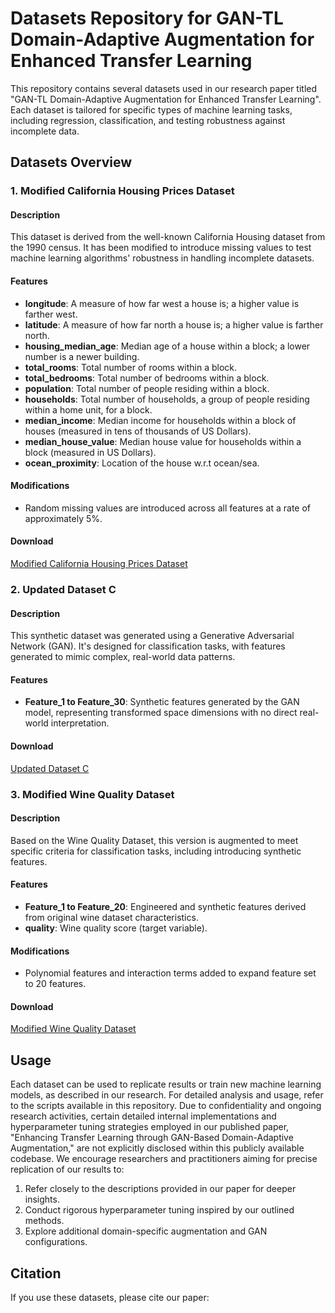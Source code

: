 # Datasets Repository for GAN-TL Domain-Adaptive Augmentation for Enhanced Transfer Learning

This repository contains several datasets used in our research paper titled "GAN-TL Domain-Adaptive Augmentation for Enhanced Transfer Learning". Each dataset is tailored for specific types of machine learning tasks, including regression, classification, and testing robustness against incomplete data.

## Datasets Overview

### 1. Modified California Housing Prices Dataset

#### Description
This dataset is derived from the well-known California Housing dataset from the 1990 census. It has been modified to introduce missing values to test machine learning algorithms' robustness in handling incomplete datasets.

#### Features
- **longitude**: A measure of how far west a house is; a higher value is farther west.
- **latitude**: A measure of how far north a house is; a higher value is farther north.
- **housing_median_age**: Median age of a house within a block; a lower number is a newer building.
- **total_rooms**: Total number of rooms within a block.
- **total_bedrooms**: Total number of bedrooms within a block.
- **population**: Total number of people residing within a block.
- **households**: Total number of households, a group of people residing within a home unit, for a block.
- **median_income**: Median income for households within a block of houses (measured in tens of thousands of US Dollars).
- **median_house_value**: Median house value for households within a block (measured in US Dollars).
- **ocean_proximity**: Location of the house w.r.t ocean/sea.

#### Modifications
- Random missing values are introduced across all features at a rate of approximately 5%.

#### Download
[Modified California Housing Prices Dataset](Modified_California_Housing.csv)

### 2. Updated Dataset C

#### Description
This synthetic dataset was generated using a Generative Adversarial Network (GAN). It's designed for classification tasks, with features generated to mimic complex, real-world data patterns.

#### Features
- **Feature_1 to Feature_30**: Synthetic features generated by the GAN model, representing transformed space dimensions with no direct real-world interpretation.

#### Download
[Updated Dataset C](updated_dataset_c.csv)

### 3. Modified Wine Quality Dataset

#### Description
Based on the Wine Quality Dataset, this version is augmented to meet specific criteria for classification tasks, including introducing synthetic features.

#### Features
- **Feature_1 to Feature_20**: Engineered and synthetic features derived from original wine dataset characteristics.
- **quality**: Wine quality score (target variable).

#### Modifications
- Polynomial features and interaction terms added to expand feature set to 20 features.

#### Download
[Modified Wine Quality Dataset](Modified_Wine_Dataset.csv)

## Usage
Each dataset can be used to replicate results or train new machine learning models, as described in our research. For detailed analysis and usage, refer to the scripts available in this repository.
Due to confidentiality and ongoing research activities, certain detailed internal implementations and hyperparameter tuning strategies employed in our published paper, "Enhancing Transfer Learning through GAN-Based Domain-Adaptive Augmentation," are not explicitly disclosed within this publicly available codebase.
We encourage researchers and practitioners aiming for precise replication of our results to:
1) Refer closely to the descriptions provided in our paper for deeper insights.
2) Conduct rigorous hyperparameter tuning inspired by our outlined methods.
3) Explore additional domain-specific augmentation and GAN configurations.
## Citation
If you use these datasets, please cite our paper:

